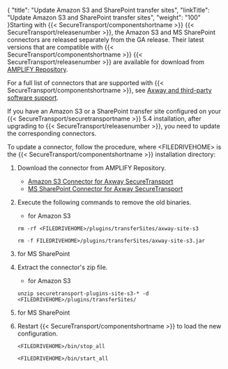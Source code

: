 {
    "title": "Update Amazon S3 and SharePoint transfer sites",
    "linkTitle": "Update Amazon S3 and SharePoint transfer sites",
    "weight": "100"
}Starting with {{< SecureTransport/componentshortname  >}} {{< SecureTransport/releasenumber  >}}, the Amazon S3 and MS SharePoint connectors are released separately from the GA release. Their latest versions that are compatible with {{< SecureTransport/componentshortname  >}} {{< SecureTransport/releasenumber  >}} are available for download from [AMPLIFY Repository](https://repository.axway.com/).

For a full list of connectors that are supported with {{< SecureTransport/componentshortname  >}}, see <a href="https://docs.axway.com/bundle/SecureTransport_55_AdministratorGuide_allOS_en_HTML5/page/Content/AdministratorsGuide/introduction/r_st_Axway_and_third-party_software_support.htm" class="MCXref xref">Axway and third-party software support</a>.

If you have an Amazon S3 or a SharePoint transfer site configured on your {{< SecureTransport/securetransportname  >}} 5.4 installation, after upgrading to {{< SecureTransport/releasenumber  >}}, you need to update the corresponding connectors.

To update a connector, follow the procedure, where &lt;FILEDRIVEHOME> is the {{< SecureTransport/componentshortname  >}} installation directory:

1.  Download the connector from AMPLIFY Repository.  
    -   [Amazon S3 Connector for Axway SecureTransport](https://repository.axway.com/product-extensions/views/amazon-s3-connector-for-securetransport)
    -   [MS SharePoint Connector for Axway SecureTransport](https://repository.axway.com/product-extensions/views/sharepoint-connector-for-securetransport)

2.  Execute the following commands to remove the old binaries.  

    -   for Amazon S3

    <!-- -->



        rm -rf <FILEDRIVEHOME>/plugins/transferSites/axway-site-s3

        rm -f FILEDRIVEHOME>/plugins/transferSites/axway-site-s3.jar

3.  for MS SharePoint

4.  Extract the connector's zip file.  

    -   for Amazon S3

    <!-- -->


        unzip securetransport-plugins-site-s3-* -d <FILEDRIVEHOME>/plugins/transferSites/

5.  for MS SharePoint

6.  Restart {{< SecureTransport/componentshortname >}} to load the new configuration.  


        <FILEDRIVEHOME>/bin/stop_all

        <FILEDRIVEHOME>/bin/start_all

 

